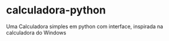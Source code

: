 # calculadora-python
Uma Calculadora simples em python com interface, inspirada na calculadora do Windows
